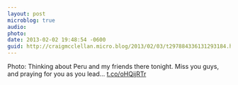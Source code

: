 ```yaml
---
layout: post
microblog: true
audio: 
photo: 
date: 2013-02-02 19:48:54 -0600
guid: http://craigmcclellan.micro.blog/2013/02/03/t297884336131293184.html
---
```

Photo: Thinking about Peru and my friends there tonight. Miss you guys, and praying for you as you lead... [t.co/oHQijRTr](http://t.co/oHQijRTr)
